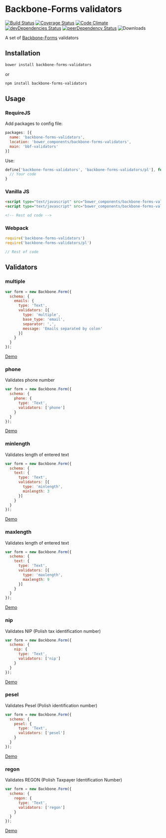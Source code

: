 # Backbone-Forms validators

[![Build Status](https://travis-ci.org/tomi77/backbone-forms-validators.svg?branch=master)](https://travis-ci.org/tomi77/backbone-forms-validators)
[![Coverage Status](https://coveralls.io/repos/github/tomi77/backbone-forms-validators/badge.svg)](https://coveralls.io/github/tomi77/backbone-forms-validators)
[![Code Climate](https://codeclimate.com/github/tomi77/backbone-forms-validators/badges/gpa.svg)](https://codeclimate.com/github/tomi77/backbone-forms-validators)
[![devDependencies Status](https://david-dm.org/tomi77/backbone-forms-validators/dev-status.svg)](https://david-dm.org/tomi77/backbone-forms-validators?type=dev)
[![peerDependency Status](https://david-dm.org/tomi77/backbone-forms-validators.png)](https://david-dm.org/tomi77/backbone-forms-validators?type=peer)
![Downloads](https://img.shields.io/npm/dt/backbone-forms-validators.svg)

A set of [Backbone-Forms](https://github.com/powmedia/backbone-forms) validators

## Installation

~~~bash
bower install backbone-forms-validators
~~~

or

~~~bash
npm install backbone-forms-validators
~~~

## Usage

### RequireJS

Add packages to config file:

~~~js
packages: [{
  name: 'backbone-forms-validators',
  location: 'bower_components/backbone-forms-validators',
  main: 'bbf-validators'
}]
~~~

Use:

~~~js
define['backbone-forms-validators', 'backbone-forms-validators/pl'], function() {
  // Your code
}
~~~

### Vanilla JS

~~~html
<script type="text/javascript" src="bower_components/backbone-forms-validators/bbf-validators.js"></script>
<script type="text/javascript" src="bower_components/backbone-forms-validators/pl.js"></script>

<!-- Rest od code -->
~~~

### Webpack

~~~js
require('backbone-forms-validators')
require('backbone-forms-validators/pl')

// Rest of code
~~~

## Validators

### multiple

~~~js
var form = new Backbone.Form({
  schema: {
    emails: {
      type: 'Text',
      validators: [{
        type: 'multiple',
        base_type: 'email',
        separator: ',',
        message: 'Emails separated by colon'
      }]
    }
  }
});
~~~

[Demo](https://tomi77.github.io/backbone-forms-validators/multiple.html)

### phone

Validates phone number

~~~js
var form = new Backbone.Form({
  schema: {
    phone: {
      type: 'Text',
      validators: ['phone']
    }
  }
});
~~~

[Demo](https://tomi77.github.io/backbone-forms-validators/phone.html)

### minlength

Validates length of entered text

~~~js
var form = new Backbone.Form({
  schema: {
    text: {
      type: 'Text',
      validators: [{
        type: 'minlength',
        minlength: 3
      }]
    }
  }
});
~~~

[Demo](https://tomi77.github.io/backbone-forms-validators/minlength.html)

### maxlength

Validates length of entered text

~~~js
var form = new Backbone.Form({
  schema: {
    text: {
      type: 'Text',
      validators: [{
        type: 'maxlength',
        maxlength: 9
      }]
    }
  }
});
~~~

[Demo](https://tomi77.github.io/backbone-forms-validators/maxlength.html)

### nip

Validates NIP (Polish tax identification number)

~~~js
var form = new Backbone.Form({
  schema: {
    nip: {
      type: 'Text',
      validators: ['nip']
    }
  }
});
~~~

[Demo](https://tomi77.github.io/backbone-forms-validators/nip.html)

### pesel

Validates Pesel (Polish identification number)

~~~js
var form = new Backbone.Form({
  schema: {
    pesel: {
      type: 'Text',
      validators: ['pesel']
    }
  }
});
~~~

[Demo](https://tomi77.github.io/backbone-forms-validators/pesel.html)

### regon

Validates REGON (Polish Taxpayer Identification Number)

~~~js
var form = new Backbone.Form({
  schema: {
    regon: {
      type: 'Text',
      validators: ['regon']
    }
  }
});
~~~

[Demo](https://tomi77.github.io/backbone-forms-validators/regon.html)
